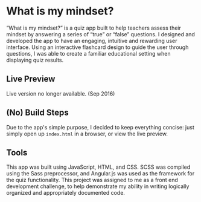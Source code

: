 # What is my mindset?
“What is my mindset?” is a quiz app built to help teachers assess their mindset by answering a series of “true” or “false” questions. I designed and developed the app to have an engaging, intuitive and rewarding user interface. Using an interactive flashcard design to guide the user through questions, I was able to create a familiar educational setting when displaying quiz results.

## Live Preview
Live version no longer available. (Sep 2016)

## (No) Build Steps
Due to the app's simple purpose, I decided to keep everything concise: just simply open up `index.html` in a browser, or view the live preview.

## Tools
This app was built using JavaScript, HTML, and CSS. SCSS was compiled using the Sass preprocessor, and Angular.js was used as the framework for the quiz functionality. This project was assigned to me as a front end development challenge, to help demonstrate my ability in writing logically organized and appropriately documented code.

